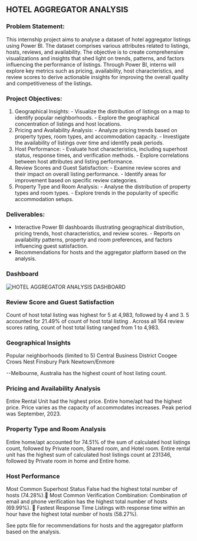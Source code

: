 ## HOTEL AGGREGATOR ANALYSIS 

### Problem Statement:  
This internship project aims to analyse a dataset of hotel aggregator listings using Power BI. The dataset comprises various attributes related to listings, hosts, reviews, and availability. 
The objective is to create comprehensive visualizations and insights that shed light on trends, patterns, and factors influencing the performance of listings. 
Through Power BI, interns will explore key metrics such as pricing, availability, host characteristics, and review scores to derive actionable insights for improving the overall quality and competitiveness of the listings. 

### Project Objectives: 
1. Geographical Insights: - Visualize the distribution of listings on a map to identify popular neighborhoods. - Explore the geographical concentration of listings and host locations. 
2. Pricing and Availability Analysis: - Analyze pricing trends based on property types, room types, and accommodation capacity. - Investigate the availability of listings over time and identify peak periods. 
3. Host Performance: - Evaluate host characteristics, including superhost status, response times, and verification methods. - Explore correlations between host attributes and listing performance. 
4. Review Scores and Guest Satisfaction: - Examine review scores and their impact on overall listing performance. - Identify areas for improvement based on specific review categories. 
5. Property Type and Room Analysis: - Analyse the distribution of property types and room types. - Explore trends in the popularity of specific accommodation setups. 

### Deliverables: 
- Interactive Power BI dashboards illustrating geographical distribution, pricing trends, host characteristics, and review scores. - Reports on availability patterns, property and room preferences, and factors influencing guest
  satisfaction.
- Recommendations for hosts and the aggregator platform based on the analysis.
  
### Dashboard
![HOTEL AGGREGATOR ANALYSIS DASHBOARD](https://github.com/user-attachments/assets/4fe2f7d6-009f-4f4e-b09e-9e97b4ae38ce)

### Review Score and Guest Satisfaction
﻿﻿Count of host total listing  was highest for 5 at 4,983, followed by 4 and 3.﻿﻿
﻿﻿5 accounted for 21.49% of count of host total listing .﻿﻿
﻿﻿Across all 164 review scores rating, count of host total listing ranged from 1 to 4,983.﻿﻿

### Geographical Insights
Popular neighborhoods (limited to 5)
Central Business District
Coogee
Crows Nest
Finsbury Park
Newtown/Enmore

--Melbourne, Australia has the highest count of host listing count.

### Pricing and Availability Analysis
Entire Rental Unit had the highest price.
Entire home/apt had the highest price.
Price varies as the capacity of accommodates increases.
Peak period was September, 2023.

### Property Type and Room Analysis
Entire home/apt accounted for 74.51% of  the sum of calculated host listings count, followed by Private room, Shared room, and Hotel room.
﻿Entire rental  unit has the highest sum of calculated host listings count at 231346, followed by Private room in home and Entire home.

### Host Performance
Most Common Superhost Status
False had the highest total number of hosts (74.28%). 
Most Common Verification Combination: Combination of email and phone verification has the highest total number of hosts (69.99%). 
Fastest Response Time
Listings with response time within an hour have the highest total number of hosts (58.27%). 

See pptx file for recommendations for hosts and the aggregator platform based on the analysis.




